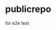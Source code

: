 # publicrepo
for e2e test







































































































































































































































































































































































































































































































































































































































































































































































































































































































































































































































































































































































































































































































































































































































































































































































































































































































































































































































































































































































































































































































































































































































































































































































































































































































































































































































































































































































































































































































































































































































































































































































































































































































































































































































































































































































































































































































































































































































































































































































































































































































































































































































































































































































































































































































































































































































































































































































